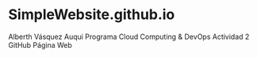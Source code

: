 # SimpleWebsite.github.io
Alberth Vásquez Auqui
Programa Cloud Computing & DevOps
Actividad 2 GitHub Página Web
